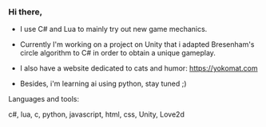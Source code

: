 ### Hi there,


- I use C# and Lua to mainly try out new game mechanics.

- Currently I'm working on a project on Unity that i adapted Bresenham's circle algorithm to C# in order to obtain a unique gameplay.

- I also have a website dedicated to cats and humor:
https://yokomat.com

- Besides, i'm learning ai using python, stay tuned ;)

Languages and tools:

c#, lua, c, python, javascript, html, css,
Unity, Love2d


